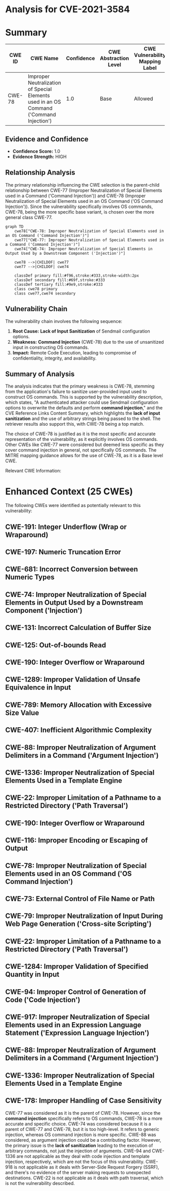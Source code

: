 # Analysis for CVE-2021-3584

# Summary
| CWE ID | CWE Name | Confidence | CWE Abstraction Level | CWE Vulnerability Mapping Label | CWE-Vulnerability Mapping Notes |
|---|---|---|---|---|---|
| CWE-78 | Improper Neutralization of Special Elements used in an OS Command ('Command Injection') | 1.0 | Base | Allowed | Primary CWE |

## Evidence and Confidence

*   **Confidence Score:** 1.0
*   **Evidence Strength:** HIGH

## Relationship Analysis
The primary relationship influencing the CWE selection is the parent-child relationship between CWE-77 (Improper Neutralization of Special Elements used in a Command ('Command Injection')) and CWE-78 (Improper Neutralization of Special Elements used in an OS Command ('OS Command Injection')). Since the vulnerability specifically involves OS commands, CWE-78, being the more specific base variant, is chosen over the more general class CWE-77.

```mermaid
graph TD
    cwe78["CWE-78: Improper Neutralization of Special Elements used in an OS Command ('Command Injection')"]
    cwe77["CWE-77: Improper Neutralization of Special Elements used in a Command ('Command Injection')"]
    cwe74["CWE-74: Improper Neutralization of Special Elements in Output Used by a Downstream Component ('Injection')"]

    cwe78 -->|CHILDOF| cwe77
    cwe77 -->|CHILDOF| cwe74
    
    classDef primary fill:#f96,stroke:#333,stroke-width:2px
    classDef secondary fill:#69f,stroke:#333
    classDef tertiary fill:#9e9,stroke:#333
    class cwe78 primary
    class cwe77,cwe74 secondary
```

## Vulnerability Chain
The vulnerability chain involves the following sequence:

1.  **Root Cause:** **Lack of Input Sanitization** of Sendmail configuration options.
2.  **Weakness:** **Command Injection** (CWE-78) due to the use of unsanitized input in constructing OS commands.
3.  **Impact:** Remote Code Execution, leading to compromise of confidentiality, integrity, and availability.

## Summary of Analysis
The analysis indicates that the primary weakness is CWE-78, stemming from the application's failure to sanitize user-provided input used to construct OS commands. This is supported by the vulnerability description, which states, "A authenticated attacker could use Sendmail configuration options to overwrite the defaults and perform **command injection**," and the CVE Reference Links Content Summary, which highlights the **lack of input sanitization** and the use of arbitrary strings being passed to the shell. The retriever results also support this, with CWE-78 being a top match.

The choice of CWE-78 is justified as it is the most specific and accurate representation of the vulnerability, as it explicitly involves OS commands. Other CWEs like CWE-77 were considered but deemed less specific as they cover command injection in general, not specifically OS commands. The MITRE mapping guidance allows for the use of CWE-78, as it is a Base level CWE.

Relevant CWE Information:

# Enhanced Context (25 CWEs)
The following CWEs were identified as potentially relevant to this vulnerability:

## CWE-191: Integer Underflow (Wrap or Wraparound)
## CWE-197: Numeric Truncation Error
## CWE-681: Incorrect Conversion between Numeric Types
## CWE-74: Improper Neutralization of Special Elements in Output Used by a Downstream Component ('Injection')
## CWE-131: Incorrect Calculation of Buffer Size
## CWE-125: Out-of-bounds Read
## CWE-190: Integer Overflow or Wraparound
## CWE-1289: Improper Validation of Unsafe Equivalence in Input
## CWE-789: Memory Allocation with Excessive Size Value
## CWE-407: Inefficient Algorithmic Complexity
## CWE-88: Improper Neutralization of Argument Delimiters in a Command ('Argument Injection')
## CWE-1336: Improper Neutralization of Special Elements Used in a Template Engine
## CWE-22: Improper Limitation of a Pathname to a Restricted Directory ('Path Traversal')
## CWE-190: Integer Overflow or Wraparound
## CWE-116: Improper Encoding or Escaping of Output
## CWE-78: Improper Neutralization of Special Elements used in an OS Command ('OS Command Injection')
## CWE-73: External Control of File Name or Path
## CWE-79: Improper Neutralization of Input During Web Page Generation ('Cross-site Scripting')
## CWE-22: Improper Limitation of a Pathname to a Restricted Directory ('Path Traversal')
## CWE-1284: Improper Validation of Specified Quantity in Input
## CWE-94: Improper Control of Generation of Code ('Code Injection')
## CWE-917: Improper Neutralization of Special Elements used in an Expression Language Statement ('Expression Language Injection')
## CWE-88: Improper Neutralization of Argument Delimiters in a Command ('Argument Injection')
## CWE-1336: Improper Neutralization of Special Elements Used in a Template Engine
## CWE-178: Improper Handling of Case Sensitivity

CWE-77 was considered as it is the parent of CWE-78. However, since the **command injection** specifically refers to OS commands, CWE-78 is a more accurate and specific choice.
CWE-74 was considered because it is a parent of CWE-77 and CWE-78, but it is too high-level. It refers to generic injection, whereas OS command injection is more specific.
CWE-88 was considered, as argument injection could be a contributing factor. However, the primary issue is the **lack of sanitization** leading to the execution of arbitrary commands, not just the injection of arguments.
CWE-94 and CWE-1336 are not applicable as they deal with code injection and template injection, respectively, which are not the focus of this vulnerability.
CWE-918 is not applicable as it deals with Server-Side Request Forgery (SSRF), and there's no evidence of the server making requests to unexpected destinations.
CWE-22 is not applicable as it deals with path traversal, which is not the vulnerability described.